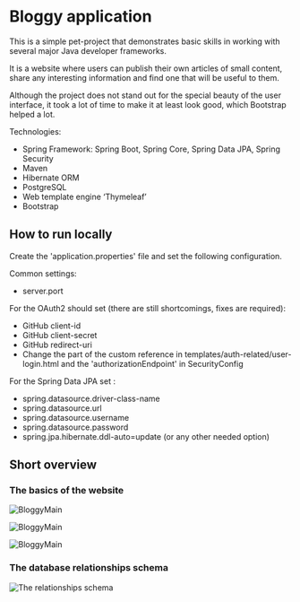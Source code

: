 # Bloggy application

This is a simple pet-project that demonstrates basic skills in working with several major Java developer frameworks. 

It is a website where users can publish their own articles of small content, share any interesting information and find one that will be useful to them.

Although the project does not stand out for the special beauty of the user interface, it took a lot of time to make it at least look good, which Bootstrap helped a lot.

Technologies:
- Spring Framework: Spring Boot, Spring Core, Spring Data JPA, Spring Security
- Maven
- Hibernate ORM
- PostgreSQL
- Web template engine ‘Thymeleaf’
- Bootstrap


## How to run locally
Create the 'application.properties' file and set the following configuration.

Common settings:
- server.port

For the OAuth2 should set (there are still shortcomings, fixes are required): 
- GitHub client-id
- GitHub client-secret
- GitHub redirect-uri
- Change the part of the custom reference in templates/auth-related/user-login.html and the 'authorizationEndpoint' in SecurityConfig

For the Spring Data JPA set :
- spring.datasource.driver-class-name
- spring.datasource.url
- spring.datasource.username
- spring.datasource.password
- spring.jpa.hibernate.ddl-auto=update (or any other needed option)

## Short overview

### The basics of the website

![BloggyMain](https://github.com/Astarell/Bloggy/assets/111741095/c8ead753-c43f-47e3-9ac7-400b60f6c500)

![BloggyMain](https://github.com/Astarell/Bloggy/assets/111741095/c0bd3f99-938d-4a89-8285-f4ccde6f9e3c)

![BloggyMain](https://github.com/Astarell/Bloggy/assets/111741095/c910b8c6-9c41-4f8a-b143-8b1cb829bc31)

### The database relationships schema
![The relationships schema](https://github.com/Astarell/Bloggy/assets/111741095/c2a29e86-a55c-4660-b056-0583040a1562)




